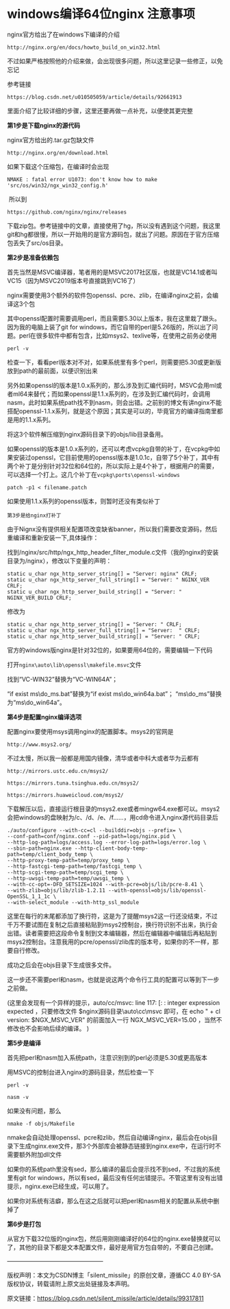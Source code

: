 
# windows编译64位nginx 注意事项 #

nginx官方给出了在windows下编译的介绍

    http://nginx.org/en/docs/howto_build_on_win32.html

不过如果严格按照他的介绍来做，会出现很多问题，所以这里记录一些修正，以免忘记

参考链接

    https://blog.csdn.net/u010505059/article/details/92661913

里面介绍了比较详细的步骤，这里还要再做一点补充，以便使其更完整

**第1步是下载nginx的源代码**

nginx官方给出的.tar.gz包缺文件

    http://nginx.org/en/download.html

如果下载这个压缩包，在编译时会出现

    NMAKE : fatal error U1073: don't know how to make 'src/os/win32/ngx_win32_config.h'

 所以到

    https://github.com/nginx/nginx/releases

下载zip包。参考链接中的文章，直接使用了hg，所以没有遇到这个问题，我这里git和hg都很慢，所以一开始用的是官方源码包，就出了问题。原因在于官方压缩包丢失了src/os目录。

**第2步是准备依赖包**

首先当然是MSVC编译器，笔者用的是MSVC2017社区版，也就是VC14.1或者叫VC15（因为MSVC2019版本号直接跳到VC16了）

nginx需要使用3个额外的软件包openssl、pcre、zlib，在编译nginx之前，会编译这3个包

其中openssl配置时需要调用perl，而且需要5.30以上版本，我在这里栽了跟头。因为我的电脑上装了git for windows，而它自带的perl是5.26版的，所以出了问题。perl在很多软件中都有包含，比如msys2、texlive等，在使用之前务必使用

    perl -v

检查一下，看看perl版本对不对，如果系统里有多个perl，则需要把5.30或更新版放到path的最前面，以便识别出来

另外如果openssl的版本是1.0.x系列的，那么涉及到汇编代码时，MSVC会用ml或者ml64来替代；而如果openssl是1.1.x系列的，在涉及到汇编代码时，会调用nasm，此时如果系统path找不到nasm，则会出错。之前别的博文有讲nginx不能搭配openssl-1.1.x系列，就是这个原因；其实是可以的，毕竟官方的编译指南里都是用的1.1.x系列。

将这3个软件解压缩到nginx源码目录下的objs/lib目录备用。

如果openssl的版本是1.0.x系列的，还可以考虑vcpkg自带的补丁，在vcpkg中如果安装过openssl，它目前使用的openssl版本是1.0.1c，自带了5个补丁，其中有两个补丁是分别针对32位和64位的，所以实际上是4个补丁，根据用户的需要，可以选择一个打上。这几个补丁在`vcpkg\ports\openssl-windows`

    patch -p1 < filename.patch

如果使用1.1.x系列的openssl版本，则暂时还没有类似补丁

    第3步是给nginx打补丁

由于Nignx没有提供相关配置项改变缺省banner，所以我们需要改变源码，然后重编译和重新安装一下,具体操作：

找到/nginx/src/http/ngx_http_header_filter_module.c文件（我的nginx的安装目录为/nginx），修改以下变量的声明：

```
static u_char ngx_http_server_string[] = "Server: nginx" CRLF;
static u_char ngx_http_server_full_string[] = "Server: " NGINX_VER CRLF;
static u_char ngx_http_server_build_string[] = "Server: " NGINX_VER_BUILD CRLF;  
```
    
修改为

```
static u_char ngx_http_server_string[] = "Server: " CRLF;
static u_char ngx_http_server_full_string[] = "Server:  " CRLF;
static u_char ngx_http_server_build_string[] = "Server: " CRLF;
```

官方的windows版nginx是针对32位的，如果要用64位的，需要编辑一下代码

打开`nginx\auto\lib\openssl\makefile.msvc`文件

找到“VC-WIN32”替换为“VC-WIN64A”；

“if exist ms\do_ms.bat”替换为“if exist ms\do_win64a.bat”；
“ms\do_ms”替换为“ms\do_win64a”。

**第4步是配置nginx编译选项**

配置nginx要使用msys调用nginx的配置脚本。msys2的官网是

    http://www.msys2.org/

不过太慢，所以我一般都是用国内镜像，清华或者中科大或者华为云都有

    http://mirrors.ustc.edu.cn/msys2/

    https://mirrors.tuna.tsinghua.edu.cn/msys2/

    https://mirrors.huaweicloud.com/msys2/

下载解压以后，直接运行根目录的msys2.exe或者mingw64.exe都可以。msys2会把windows的盘映射为/c、/d、/e、/f……，用cd命令进入nginx源代码目录后

```
./auto/configure --with-cc=cl --builddir=objs --prefix= \
--conf-path=conf/nginx.conf --pid-path=logs/nginx.pid \
--http-log-path=logs/access.log --error-log-path=logs/error.log \
--sbin-path=nginx.exe --http-client-body-temp-path=temp/client_body_temp \
--http-proxy-temp-path=temp/proxy_temp \
--http-fastcgi-temp-path=temp/fastcgi_temp \
--http-scgi-temp-path=temp/scgi_temp \
--http-uwsgi-temp-path=temp/uwsgi_temp \
--with-cc-opt=-DFD_SETSIZE=1024 --with-pcre=objs/lib/pcre-8.41 \
--with-zlib=objs/lib/zlib-1.2.11 --with-openssl=objs/lib/openssl-OpenSSL_1_1_1c \
--with-select_module --with-http_ssl_module
```

这里在每行的末尾都添加了换行符，这是为了提醒msys2这一行还没结束，不过千万不要试图在复制之后直接粘贴到msys2控制台，换行符识别不出来，执行会出错。读者需要把这段命令复制到文本编辑器，然后在编辑器中编辑后再粘贴到msys2控制台。注意我用的pcre/openssl/zlib库的版本号，如果你的不一样，那要自行修改。

成功之后会在objs目录下生成很多文件。

这一步还不需要perl和nasm，也就是说这两个命令行工具的配置可以等到下一步之前做。

(这里会发现有一个异样的提示，auto/cc/msvc: line 117: [: : integer expression expected ，只要修改文件 $nginx源码目录\auto\cc\msvc 即可，在 echo " + cl version: $NGX_MSVC_VER" 的前面加入一行 NGX_MSVC_VER=15.00 ，当然不修改也不会影响后续的编译。 )

**第5步是编译**

首先把perl和nasm加入系统path，注意识别到的perl必须是5.30或更高版本

用MSVC的控制台进入nginx的源码目录，然后检查一下

    perl -v

    nasm -v

如果没有问题，那么

    nmake -f objs/Makefile

nmake会自动处理openssl、pcre和zlib，然后自动编译nginx，最后会在objs目录下生成nginx.exe文件，那3个外部库会被静态链接到nginx.exe中，在运行时不需要额外附加dll文件

如果你的系统path里没有sed，那么编译的最后会提示找不到sed，不过我的系统里有git for windows，所以有sed，最后没有任何出错提示。不管这里有没有出错提示，nginx.exe已经生成，可以用了。

如果你对系统有洁癖，那么在这之后就可以把perl和nasm相关的配置从系统中删掉了

**第6步是打包**

从官方下载32位版的nginx包，然后用刚刚编译好的64位的nginx.exe替换就可以了，其他的目录下都是文本配置文件，最好是用官方包自带的，不要自己创建。

————————————————

版权声明：本文为CSDN博主「silent_missile」的原创文章，遵循CC 4.0 BY-SA版权协议，转载请附上原文出处链接及本声明。

原文链接：https://blog.csdn.net/silent_missile/article/details/99317811